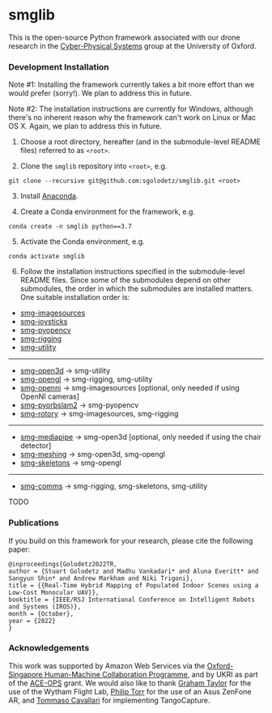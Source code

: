 # smglib

This is the open-source Python framework associated with our drone research in the [Cyber-Physical Systems](https://www.cs.ox.ac.uk/activities/cyberphysical/) group at the University of Oxford.

### Development Installation

Note #1: Installing the framework currently takes a bit more effort than we would prefer (sorry!). We plan to address this in future.

Note #2: The installation instructions are currently for Windows, although there's no inherent reason why the framework can't work on Linux or Mac OS X. Again, we plan to address this in future.

1. Choose a root directory, hereafter (and in the submodule-level README files) referred to as `<root>`.

2. Clone the `smglib` repository into `<root>`, e.g.

```
git clone --recursive git@github.com:sgolodetz/smglib.git <root>
```

3. Install [Anaconda](https://www.anaconda.com).

4. Create a Conda environment for the framework, e.g.

```
conda create -n smglib python==3.7
```

5. Activate the Conda environment, e.g.

```
conda activate smglib
```

6. Follow the installation instructions specified in the submodule-level README files. Since some of the submodules depend on other submodules, the order in which the submodules are installed matters. One suitable installation order is:

- [smg-imagesources](https://github.com/sgolodetz/smg-imagesources/blob/master/README.md)
- [smg-joysticks](https://github.com/sgolodetz/smg-joysticks/blob/master/README.md)
- [smg-pyopencv](https://github.com/sgolodetz/smg-pyopencv/blob/master/README.md)
- [smg-rigging](https://github.com/sgolodetz/smg-rigging/blob/master/README.md)
- [smg-utility](https://github.com/sgolodetz/smg-utility/blob/master/README.md)
---
- [smg-open3d](https://github.com/sgolodetz/smg-open3d/blob/master/README.md) -> smg-utility
- [smg-opengl](https://github.com/sgolodetz/smg-opengl/blob/master/README.md) -> smg-rigging, smg-utility
- [smg-openni](https://github.com/sgolodetz/smg-openni/blob/master/README.md) -> smg-imagesources [optional, only needed if using OpenNI cameras]
- [smg-pyorbslam2](https://github.com/sgolodetz/smg-pyorbslam2/blob/master/README.md) -> smg-pyopencv
- [smg-rotory](https://github.com/sgolodetz/smg-rotory/blob/master/README.md) -> smg-imagesources, smg-rigging
---
- [smg-mediapipe](https://github.com/sgolodetz/smg-mediapipe/blob/master/README.md) -> smg-open3d [optional, only needed if using the chair detector]
- [smg-meshing](https://github.com/sgolodetz/smg-meshing/blob/master/README.md) -> smg-open3d, smg-opengl
- [smg-skeletons](https://github.com/sgolodetz/smg-skeletons/blob/master/README.md) -> smg-opengl
---
- [smg-comms](https://github.com/sgolodetz/smg-comms/blob/master/README.md) -> smg-rigging, smg-skeletons, smg-utility

TODO

### Publications

If you build on this framework for your research, please cite the following paper:

```
@inproceedings{Golodetz2022TR,
author = {Stuart Golodetz and Madhu Vankadari* and Aluna Everitt* and Sangyun Shin* and Andrew Markham and Niki Trigoni},
title = {{Real-Time Hybrid Mapping of Populated Indoor Scenes using a Low-Cost Monocular UAV}},
booktitle = {IEEE/RSJ International Conference on Intelligent Robots and Systems (IROS)},
month = {October},
year = {2022}
}
```

### Acknowledgements

This work was supported by Amazon Web Services via the [Oxford-Singapore Human-Machine Collaboration Programme](https://www.mpls.ox.ac.uk/innovation-and-business-partnerships/human-machine-collaboration/human-machine-collaboration-programme-oxford-research-pillar), and by UKRI as part of the [ACE-OPS](https://gtr.ukri.org/projects?ref=EP%2FS030832%2F1) grant. We would also like to thank [Graham Taylor](https://www.biology.ox.ac.uk/people/professor-graham-taylor) for the use of the Wytham Flight Lab, [Philip Torr](https://eng.ox.ac.uk/people/philip-torr/) for the use of an Asus ZenFone AR, and [Tommaso Cavallari](https://uk.linkedin.com/in/tcavallari) for implementing TangoCapture.
